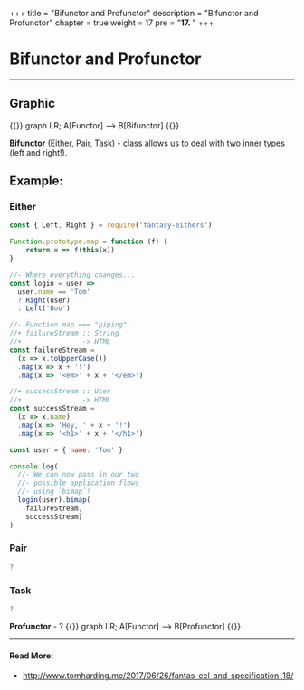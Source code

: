 +++
title = "Bifunctor and Profunctor"
description = "Bifunctor and Profunctor"
chapter = true
weight = 17
pre = "<b>17. </b>"
+++

# Bifunctor and Profunctor
---
## Graphic
{{<mermaid align="center">}}
graph LR;
    A[Functor] --> B[Bifunctor]
{{</mermaid>}}

**Bifunctor** (Either, Pair, Task) - class allows us to deal with two inner types (left and right!).
## Example:

### Either
```js
const { Left, Right } = require('fantasy-eithers')

Function.prototype.map = function (f) {
    return x => f(this(x))
}

//- Where everything changes...
const login = user =>
  user.name == 'Tom'
  ? Right(user)
  : Left('Boo')

//- Function map === "piping".
//+ failureStream :: String
//+               -> HTML
const failureStream =
  (x => x.toUpperCase())
  .map(x => x + '!')
  .map(x => '<em>' + x + '</em>')

//+ successStream :: User
//+               -> HTML
const successStream =
  (x => x.name)
  .map(x => 'Hey, ' + x + '!')
  .map(x => '<h1>' + x + '</h1>')

const user = { name: 'Tom' }

console.log(
  //- We can now pass in our two
  //- possible application flows
  //- using `bimap`!
  login(user).bimap(
    failureStream,
    successStream)
)
```

### Pair
```js
?
```

### Task
```js
?
```

**Profunctor** - ?
{{<mermaid align="center">}}
graph LR;
    A[Functor] --> B[Profunctor]
{{</mermaid>}}

---
#### Read More:
- http://www.tomharding.me/2017/06/26/fantas-eel-and-specification-18/
